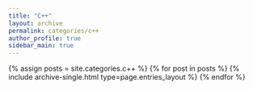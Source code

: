 ```yaml
---
title: "C++"
layout: archive
permalink: categories/c++
author_profile: true
sidebar_main: true
---
```



{% assign posts = site.categories.c++ %}
{% for post in posts %} {% include archive-single.html type=page.entries_layout %} {% endfor %}
